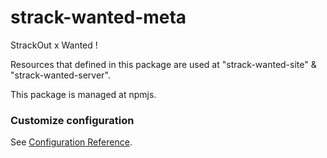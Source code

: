 # strack-wanted-meta

StrackOut x Wanted !

Resources that defined in this package are used at "strack-wanted-site" & "strack-wanted-server".

This package is managed at npmjs.

### Customize configuration
See [Configuration Reference](https://www.npmjs.com/package/strack-wanted-meta/).

